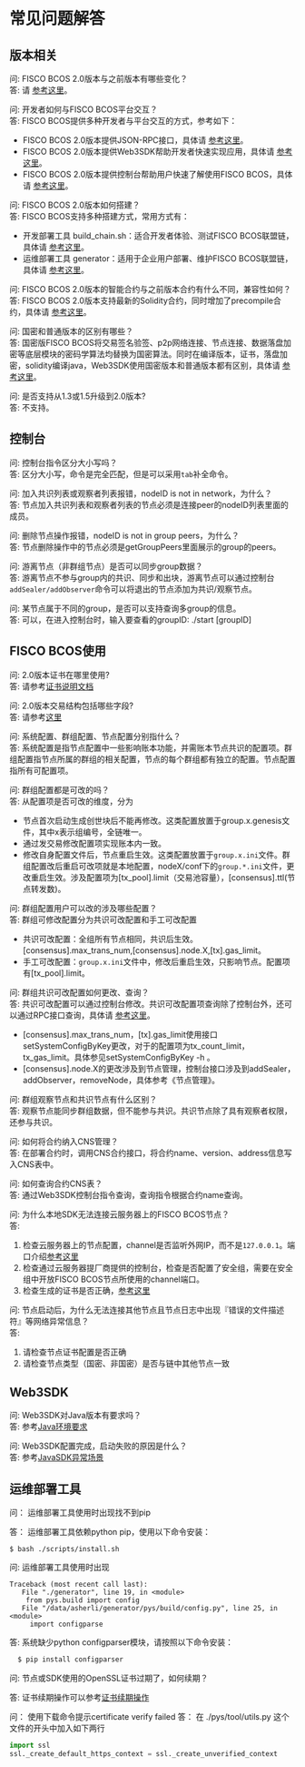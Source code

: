 # 常见问题解答

## 版本相关

问:
  FISCO BCOS 2.0版本与之前版本有哪些变化？<br>
答:
  请 [参考这里](./what_is_new.md)。

问:
  开发者如何与FISCO BCOS平台交互？<br>
答:
  FISCO BCOS提供多种开发者与平台交互的方式，参考如下：
  - FISCO BCOS 2.0版本提供JSON-RPC接口，具体请 [参考这里](./api.md)。
  - FISCO BCOS 2.0版本提供Web3SDK帮助开发者快速实现应用，具体请 [参考这里](./sdk/java_sdk.md)。
  - FISCO BCOS 2.0版本提供控制台帮助用户快速了解使用FISCO BCOS，具体请 [参考这里](./manual/console.md)。

问:
  FISCO BCOS 2.0版本如何搭建？<br>
答:
  FISCO BCOS支持多种搭建方式，常用方式有：
  - 开发部署工具 build_chain.sh：适合开发者体验、测试FISCO BCOS联盟链，具体请 [参考这里](./manual/build_chain.md)。
  - 运维部署工具 generator：适用于企业用户部署、维护FISCO BCOS联盟链，具体请 [参考这里](./enterprise_tools/index.md)。

问:
  FISCO BCOS 2.0版本的智能合约与之前版本合约有什么不同，兼容性如何？<br>
答:
  FISCO BCOS 2.0版本支持最新的Solidity合约，同时增加了precompile合约，具体请 [参考这里](./manual/smart_contract.md)。

问:
  国密和普通版本的区别有哪些？<br>
答:
  国密版FISCO BCOS将交易签名验签、p2p网络连接、节点连接、数据落盘加密等底层模块的密码学算法均替换为国密算法。同时在编译版本，证书，落盘加密，solidity编译java，Web3SDK使用国密版本和普通版本都有区别，具体请 [参考这里](./manual/guomi_crypto.md)。

问:
  是否支持从1.3或1.5升级到2.0版本?<br>
答:
  不支持。

## 控制台

问:
  控制台指令区分大小写吗？<br>
答:
  区分大小写，命令是完全匹配，但是可以采用`tab`补全命令。

问:
  加入共识列表或观察者列表报错，nodeID is not in network，为什么？<br>
答:
  节点加入共识列表和观察者列表的节点必须是连接peer的nodeID列表里面的成员。

问:
  删除节点操作报错，nodeID is not in group peers，为什么？<br>
答:
  节点删除操作中的节点必须是getGroupPeers里面展示的group的peers。

问:
  游离节点（非群组节点）是否可以同步group数据？<br>
答:
  游离节点不参与group内的共识、同步和出块，游离节点可以通过控制台`addSealer/addObserver`命令可以将退出的节点添加为共识/观察节点。

问:
  某节点属于不同的group，是否可以支持查询多group的信息。<br>
答:
   可以，在进入控制台时，输入要查看的groupID:  ./start [groupID]

## FISCO BCOS使用


问:
  2.0版本证书在哪里使用?<br>
答:
  请参考[证书说明文档](manual/certificates.md)

问:
  2.0版本交易结构包括哪些字段?<br>
答:
  请参考[这里](design/protocol_description.html#rlp)

问:
  系统配置、群组配置、节点配置分别指什么？<br>
答:
  系统配置是指节点配置中一些影响账本功能，并需账本节点共识的配置项。群组配置指节点所属的群组的相关配置，节点的每个群组都有独立的配置。节点配置指所有可配置项。

问:
  群组配置都是可改的吗？<br>
答:
  从配置项是否可改的维度，分为

  - 节点首次启动生成创世块后不能再修改。这类配置放置于group.x.genesis文件，其中x表示组编号，全链唯一。
  - 通过发交易修改配置项实现账本内一致。
  - 修改自身配置文件后，节点重启生效。这类配置放置于`group.x.ini`文件。群组配置改后重启可改项就是本地配置，nodeX/conf下的`group.*.ini`文件，更改重启生效。涉及配置项为[tx_pool].limit（交易池容量），[consensus].ttl(节点转发数)。


问:
  群组配置用户可以改的涉及哪些配置？<br>
答:
  群组可修改配置分为共识可改配置和手工可改配置

  - 共识可改配置：全组所有节点相同，共识后生效。[consensus].max_trans_num,[consensus].node.X,[tx].gas_limit。
  - 手工可改配置：`group.x.ini`文件中，修改后重启生效，只影响节点。配置项有[tx_pool].limit。

问:
  群组共识可改配置如何更改、查询？<br>
答:
  共识可改配置可以通过控制台修改。共识可改配置项查询除了控制台外，还可以通过RPC接口查询，具体请 [参考这里](./design/rpc.md)。

  - [consensus].max_trans_num，[tx].gas_limit使用接口setSystemConfigByKey更改，对于的配置项为tx_count_limit，tx_gas_limit。具体参见setSystemConfigByKey -h 。
  - [consensus].node.X的更改涉及到节点管理，控制台接口涉及到addSealer，addObserver，removeNode，具体参考《节点管理》。


问:
  群组观察节点和共识节点有什么区别？<br>
答:
  观察节点能同步群组数据，但不能参与共识。共识节点除了具有观察者权限，还参与共识。


问:
  如何将合约纳入CNS管理？<br>
答:
  在部署合约时，调用CNS合约接口，将合约name、version、address信息写入CNS表中。


问:
  如何查询合约CNS表？<br>
答:
  通过Web3SDK控制台指令查询，查询指令根据合约name查询。

问:
  为什么本地SDK无法连接云服务器上的FISCO BCOS节点？<br>
答:
  1. 检查云服务器上的节点配置，channel是否监听外网IP，而不是`127.0.0.1`。端口介绍[参考这里](https://mp.weixin.qq.com/s/XZ0pXEELaj8kXHo32UFprg)
  2. 检查通过云服务器提厂商提供的控制台，检查是否配置了安全组，需要在安全组中开放FISCO BCOS节点所使用的channel端口。
  3. 检查生成的证书是否正确，[参考这里](./enterprise_tools/operation.md#节点配置错误检查)

问:
  节点启动后，为什么无法连接其他节点且节点日志中出现『错误的文件描述符』等网络异常信息？<br>
答:
  1. 请检查节点证书配置是否正确
  2. 请检查节点类型（国密、非国密）是否与链中其他节点一致


## Web3SDK

问:
  Web3SDK对Java版本有要求吗？<br>
答:
  参考[Java环境要求](sdk/java_sdk.html#id1)<br>

问:
  Web3SDK配置完成，启动失败的原因是什么？<br>
答:
  参考[JavaSDK异常场景](sdk/java_sdk.html#id22)<br>


## 运维部署工具
问：
  运维部署工具使用时出现找不到pip

答：
  运维部署工具依赖python pip，使用以下命令安装：
```
$ bash ./scripts/install.sh
```

问:
  运维部署工具使用时出现
```
Traceback (most recent call last):
   File "./generator", line 19, in <module>
    from pys.build import config
   File "/data/asherli/generator/pys/build/config.py", line 25, in <module>
     import configparse
```
答:
  系统缺少python configparser模块，请按照以下命令安装：

```bash
  $ pip install configparser
```

问:
  节点或SDK使用的OpenSSL证书过期了，如何续期？

答:
  证书续期操作可以参考[证书续期操作](./manual/certificates.md#id9)

问：
  使用下载命令提示certificate verify failed
答：
  在 ./pys/tool/utils.py 这个文件的开头中加入如下两行

```python
import ssl
ssl._create_default_https_context = ssl._create_unverified_context
```